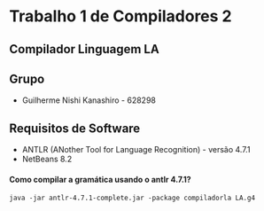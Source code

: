 # Trabalho 1 de Compiladores 2

## Compilador Linguagem LA

## Grupo
  - Guilherme Nishi Kanashiro - 628298
  
## Requisitos de Software
  - ANTLR (ANother Tool for Language Recognition) - versão 4.7.1
  - NetBeans 8.2

#### Como compilar a gramática usando o antlr 4.7.1?
    java -jar antlr-4.7.1-complete.jar -package compiladorla LA.g4
